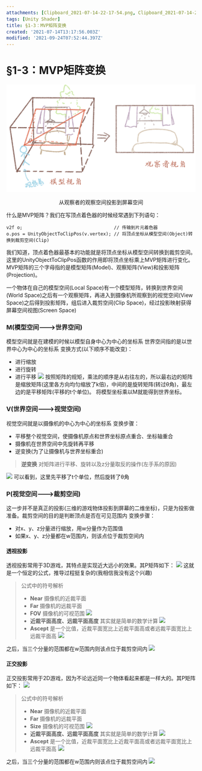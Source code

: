 ```yaml
---
attachments: [Clipboard_2021-07-14-22-17-54.png, Clipboard_2021-07-14-23-39-02.png, Clipboard_2021-07-14-23-52-07.png, Clipboard_2021-07-14-23-55-22.png, Clipboard_2021-07-14-23-56-53.png, Clipboard_2021-07-14-23-58-01.png, Clipboard_2021-07-15-00-01-04.png, Clipboard_2021-07-15-00-02-39.png, Clipboard_2021-07-15-00-03-06.png, Clipboard_2021-07-15-00-04-37.png]
tags: [Unity Shader]
title: §1-3：MVP矩阵变换
created: '2021-07-14T13:17:56.003Z'
modified: '2021-09-24T07:52:44.397Z'
---
```


# §1-3：MVP矩阵变换
<center><img src="https://raw.githubusercontent.com/Guiny-Time/PictureBed/main/20210924154412.png" width=800px/>
<p>从观察者的观察空间投影到屏幕空间</p></center>

什么是MVP矩阵？我们在写顶点着色器的时候经常遇到下列语句：
```ShaderLab
v2f o;                                  // 传输到片元着色器
o.pos = UnityObjectToClipPos(v.vertex); // 将顶点坐标从模型空间(Object)转换到裁剪空间(Clip)
```
我们知道，顶点着色器最基本的功能就是将顶点坐标从模型空间转换到裁剪空间。这里的UnityObjectToClipPos函数的作用即将顶点坐标乘上MVP矩阵进行变化。MVP矩阵的三个字母指的是模型矩阵(Model)、观察矩阵(View)和投影矩阵(Projection)。

一个物体在自己的模型空间(Local Space)有一个模型矩阵，转换到世界空间(World Space)之后有一个观察矩阵，再进入到摄像机所观察到的视觉空间(View Space)之后得到投影矩阵，组后进入裁剪空间(Clip Space)，经过投影映射获得屏幕空间视图(Screen Space)

### M(模型空间--->世界空间)
模型空间就是在建模的时候以模型自身中心为中心的坐标系
世界空间指的是以世界中心为中心的坐标系
变换方式(以下顺序不能改变)：
- 进行缩放
- 进行旋转
- 进行平移
![](@attachment/Clipboard_2021-07-14-22-17-54.png)
按照矩阵的规矩，乘法的顺序是从右往左的，所以最右边的矩阵是缩放矩阵(这里各方向均匀缩放了k倍)，中间的是旋转矩阵(转过θ角)，最左边的是平移矩阵(平移的t个单位)。
将模型坐标乘以M就能得到世界坐标。

### V(世界空间--->视觉空间)
视觉空间就是以摄像机的中心为中心的坐标系
变换步骤：
- 平移整个视觉空间，使摄像机原点和世界坐标原点重合、坐标轴重合
- 摄像机在世界空间中先旋转再平移
- 逆变换(为了让摄像机与世界坐标重合)
> **逆变换**
对矩阵进行平移、旋转以及z分量取反的操作(左手系的原因)

![](@attachment/Clipboard_2021-07-14-23-39-02.png)
可以看到，这里先平移了t个单位，然后旋转了θ角

### P(视觉空间--->裁剪空间)
这一步并不是真正的投影(三维的游戏物体投影到屏幕的二维坐标)，只是为投影做准备。裁剪空间的目的是判断顶点是否在可见范围内
变换步骤：
- 对x、y、z分量进行缩放，用w分量作为范围值
- 如果x、y、z分量都在w范围内，则该点位于裁剪空间内

#### 透视投影
透视投影常用于3D游戏，其特点是实现近大远小的效果。其P矩阵如下：
![](@attachment/Clipboard_2021-07-14-23-52-07.png)
这就是一个恒定的公式，推导过程挺复杂的(我相信我没有这个兴趣)
> 公式中的符号解析
>- **Near**
摄像机的近裁平面
>- **Far**
摄像机的远裁平面
>- **FOV**
摄像机的可视范围
![](@attachment/Clipboard_2021-07-14-23-55-22.png)
>- **近裁平面高度、远裁平面高度**
其实就是简单的数学计算
![](@attachment/Clipboard_2021-07-14-23-56-53.png)
>- **Ascept**
是一个比值，近裁平面宽比上近裁平面高或者远裁平面宽比上远裁平面高
![](@attachment/Clipboard_2021-07-14-23-58-01.png)

之后，当三个分量的范围都在w范围内则该点位于裁剪空间内
![](@attachment/Clipboard_2021-07-15-00-01-04.png)

#### 正交投影
正交投影常用于2D游戏，因为不论远近同一个物体看起来都是一样大的。其P矩阵如下：
![](@attachment/Clipboard_2021-07-15-00-04-37.png)

> 公式中的符号解析
>- **Near**
摄像机的近裁平面
>- **Far**
摄像机的远裁平面
>- **Size**
摄像机的可视范围
![](@attachment/Clipboard_2021-07-15-00-02-39.png)
>- **近裁平面高度、远裁平面高度**
其实就是简单的数学计算
![](@attachment/Clipboard_2021-07-15-00-03-06.png)
>- **Ascept**
是一个比值，近裁平面宽比上近裁平面高或者远裁平面宽比上远裁平面高
![](@attachment/Clipboard_2021-07-14-23-58-01.png)

之后，当三个分量的范围都在w范围内则该点位于裁剪空间内
![](@attachment/Clipboard_2021-07-15-00-01-04.png)






